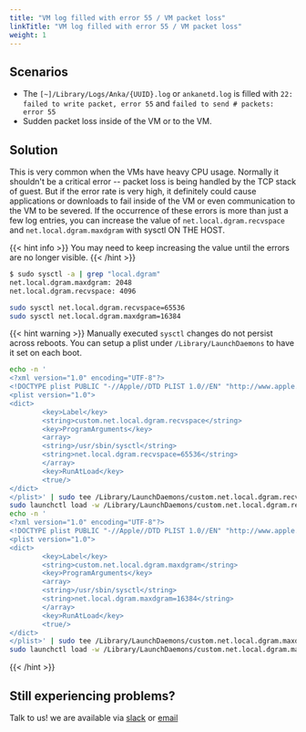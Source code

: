 ```yaml
---
title: "VM log filled with error 55 / VM packet loss"
linkTitle: "VM log filled with error 55 / VM packet loss"
weight: 1
---
```


## Scenarios

- The `[~]/Library/Logs/Anka/{UUID}.log` or `ankanetd.log` is filled with `22: failed to write packet, error 55` and `failed to send # packets: error 55`
- Sudden packet loss inside of the VM or to the VM.

## Solution

This is very common when the VMs have heavy CPU usage. Normally it shouldn't be a critical error -- packet loss is being handled by the TCP stack of guest. But if the error rate is very high, it definitely could cause applications or downloads to fail inside of the VM or even communication to the VM to be severed. If the occurrence of these errors is more than just a few log entries, you can increase the value of `net.local.dgram.recvspace` and `net.local.dgram.maxdgram` with sysctl ON THE HOST.

{{< hint info >}}
You may need to keep increasing the value until the errors are no longer visible.
{{< /hint >}}

```bash
$ sudo sysctl -a | grep "local.dgram"
net.local.dgram.maxdgram: 2048
net.local.dgram.recvspace: 4096
```

```bash
sudo sysctl net.local.dgram.recvspace=65536
sudo sysctl net.local.dgram.maxdgram=16384
```

{{< hint warning >}}
Manually executed `sysctl` changes do not persist across reboots. You can setup a plist under `/Library/LaunchDaemons` to have it set on each boot.
```bash
echo -n '
<?xml version="1.0" encoding="UTF-8"?>
<!DOCTYPE plist PUBLIC "-//Apple//DTD PLIST 1.0//EN" "http://www.apple.com/DTDs/PropertyList-1.0.dtd">
<plist version="1.0">
<dict>
        <key>Label</key>
        <string>custom.net.local.dgram.recvspace</string>
        <key>ProgramArguments</key>
        <array>
        <string>/usr/sbin/sysctl</string>
        <string>net.local.dgram.recvspace=65536</string>
        </array>
        <key>RunAtLoad</key>
        <true/>
</dict>
</plist>' | sudo tee /Library/LaunchDaemons/custom.net.local.dgram.recvspace.plist
sudo launchctl load -w /Library/LaunchDaemons/custom.net.local.dgram.recvspace.plist
echo -n '
<?xml version="1.0" encoding="UTF-8"?>
<!DOCTYPE plist PUBLIC "-//Apple//DTD PLIST 1.0//EN" "http://www.apple.com/DTDs/PropertyList-1.0.dtd">
<plist version="1.0">
<dict>
        <key>Label</key>
        <string>custom.net.local.dgram.maxdgram</string>
        <key>ProgramArguments</key>
        <array>
        <string>/usr/sbin/sysctl</string>
        <string>net.local.dgram.maxdgram=16384</string>
        </array>
        <key>RunAtLoad</key>
        <true/>
</dict>
</plist>' | sudo tee /Library/LaunchDaemons/custom.net.local.dgram.maxdgram.plist
sudo launchctl load -w /Library/LaunchDaemons/custom.net.local.dgram.maxdgram.plist
```
{{< /hint >}}

## Still experiencing problems?

Talk to us! we are available via [slack](https://slack.veertu.com/) or [email](mailto:support@veertu.com)
